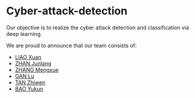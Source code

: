 # Cyber-attack-detection

Our objective is to realize the cyber attack detection and classification via deep learning.

We are proud to announce that our team consists of:

- [LIAO Xuan](https://github.com/Valentine233)
- [ZHAN Junlang](https://github.com/zhanjunlang)
- [ZHANG Mengxue](https://github.com/AliceZhang2016)
- [GAN Lu](https://github.com/Gudonko)
- [TAN Zhiwen](https://github.com/PaulTan94)
- [BAO Yukun](https://github.com/baoyukun)

